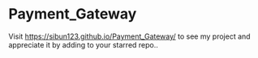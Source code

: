 # Payment_Gateway

Visit https://sibun123.github.io/Payment_Gateway/ to see my project and appreciate it by adding to your starred repo..
